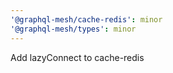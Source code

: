```yaml
---
'@graphql-mesh/cache-redis': minor
'@graphql-mesh/types': minor
---
```


Add lazyConnect to cache-redis
